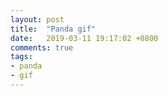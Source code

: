 ```yaml
---
layout: post
title:  "Panda gif"
date:   2019-03-11 19:17:02 +0800
comments: true
tags:
- panda
- gif
---
```

